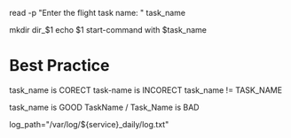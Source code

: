 read -p "Enter the flight task name: " task_name

mkdir dir_$1
echo $1
start-command with $task_name


# Best Practice

task_name is CORECT
task-name is INCORECT
task_name != TASK_NAME


task_name is GOOD
TaskName / Task_Name is BAD

log_path="/var/log/${service}_daily/log.txt"
